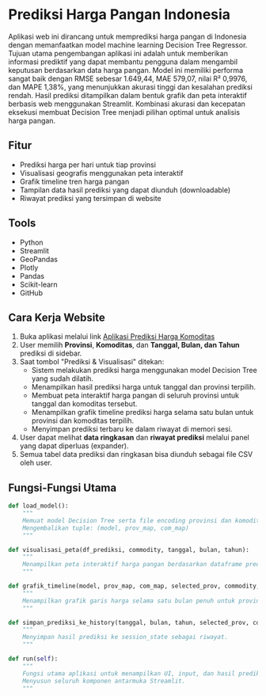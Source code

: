 # Prediksi Harga Pangan Indonesia

Aplikasi web ini dirancang untuk memprediksi harga pangan di Indonesia dengan memanfaatkan model machine learning Decision Tree Regressor. Tujuan utama pengembangan aplikasi ini adalah untuk memberikan informasi prediktif yang dapat membantu pengguna dalam mengambil keputusan berdasarkan data harga pangan. Model ini memiliki performa sangat baik dengan RMSE sebesar 1.649,44, MAE 579,07, nilai R² 0,9976, dan MAPE 1,38%, yang menunjukkan akurasi tinggi dan kesalahan prediksi rendah. Hasil prediksi ditampilkan dalam bentuk grafik dan peta interaktif berbasis web menggunakan Streamlit. Kombinasi akurasi dan kecepatan eksekusi membuat Decision Tree menjadi pilihan optimal untuk analisis harga pangan.

## Fitur

- Prediksi harga per hari untuk tiap provinsi
- Visualisasi geografis menggunakan peta interaktif
- Grafik timeline tren harga pangan
- Tampilan data hasil prediksi yang dapat diunduh (downloadable)
- Riwayat prediksi yang tersimpan di website

## Tools

- Python  
- Streamlit  
- GeoPandas  
- Plotly  
- Pandas  
- Scikit-learn  
- GitHub

## Cara Kerja Website

1. Buka aplikasi melalui link [Aplikasi Prediksi Harga Komoditas](https://app-commodity-price-prediction.streamlit.app/)
2. User memilih **Provinsi**, **Komoditas**, dan **Tanggal, Bulan, dan Tahun** prediksi di sidebar.  
3. Saat tombol "Prediksi & Visualisasi" ditekan:  
   - Sistem melakukan prediksi harga menggunakan model Decision Tree yang sudah dilatih.  
   - Menampilkan hasil prediksi harga untuk tanggal dan provinsi terpilih.  
   - Membuat peta interaktif harga pangan di seluruh provinsi untuk tanggal dan komoditas tersebut.  
   - Menampilkan grafik timeline prediksi harga selama satu bulan untuk provinsi dan komoditas terpilih.  
   - Menyimpan prediksi terbaru ke dalam riwayat di memori sesi.  
4. User dapat melihat **data ringkasan** dan **riwayat prediksi** melalui panel yang dapat diperluas (expander).  
5. Semua tabel data prediksi dan ringkasan bisa diunduh sebagai file CSV oleh user.  

## Fungsi-Fungsi Utama

```python
def load_model():
    """
    Memuat model Decision Tree serta file encoding provinsi dan komoditas.
    Mengembalikan tuple: (model, prov_map, com_map)
    """

def visualisasi_peta(df_prediksi, commodity, tanggal, bulan, tahun):
    """
    Menampilkan peta interaktif harga pangan berdasarkan dataframe prediksi setiap provinsi.
    """

def grafik_timeline(model, prov_map, com_map, selected_prov, commodity, tahun, bulan):
    """
    Menampilkan grafik garis harga selama satu bulan penuh untuk provinsi dan komoditas yang dipilih.
    """

def simpan_prediksi_ke_history(tanggal, bulan, tahun, selected_prov, commodity, harga_prediksi):
    """
    Menyimpan hasil prediksi ke session_state sebagai riwayat.
    """

def run(self):
    """
    Fungsi utama aplikasi untuk menampilkan UI, input, dan hasil prediksi.
    Menyusun seluruh komponen antarmuka Streamlit.
    """
